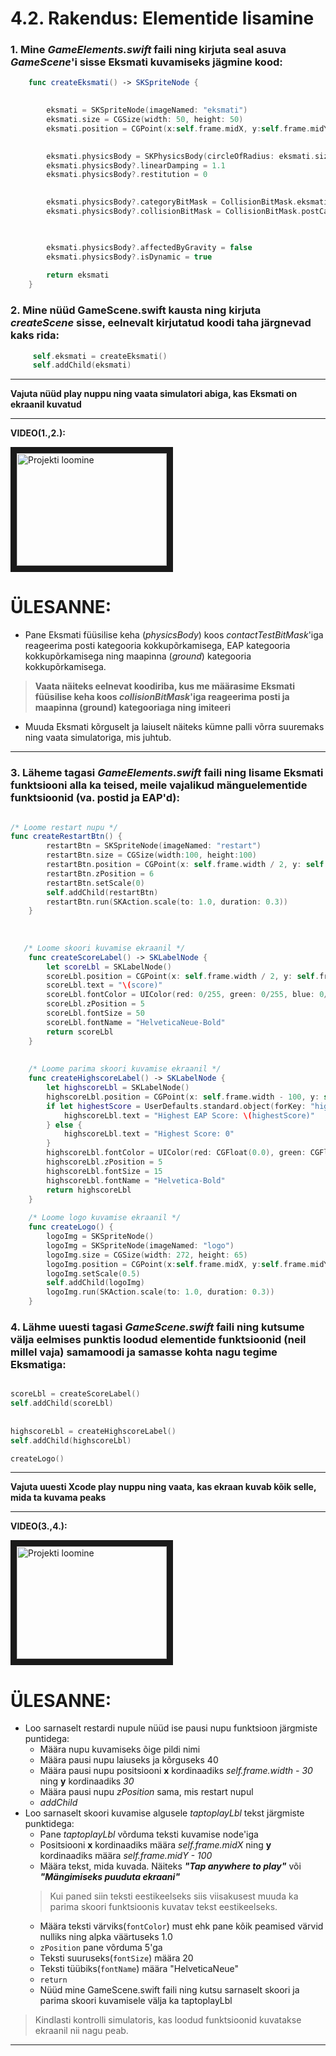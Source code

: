# 4.2. Rakendus: Elementide lisamine

### 1. Mine *GameElements.swift* faili ning kirjuta seal asuva *GameScene*'i sisse Eksmati kuvamiseks jägmine kood:

```swift
    func createEksmati() -> SKSpriteNode {
    

        eksmati = SKSpriteNode(imageNamed: "eksmati")
        eksmati.size = CGSize(width: 50, height: 50)
        eksmati.position = CGPoint(x:self.frame.midX, y:self.frame.midY)
        

        eksmati.physicsBody = SKPhysicsBody(circleOfRadius: eksmati.size.width / 2)
        eksmati.physicsBody?.linearDamping = 1.1
        eksmati.physicsBody?.restitution = 0
        

        eksmati.physicsBody?.categoryBitMask = CollisionBitMask.eksmatiCategory
        eksmati.physicsBody?.collisionBitMask = CollisionBitMask.postCategory | CollisionBitMask.groundCategory

        

        eksmati.physicsBody?.affectedByGravity = false
        eksmati.physicsBody?.isDynamic = true
        
        return eksmati
    }
```

### 2. Mine nüüd GameScene.swift kausta ning kirjuta *createScene* sisse, eelnevalt kirjutatud koodi taha järgnevad kaks rida:

   ```swift
        self.eksmati = createEksmati()
        self.addChild(eksmati)
   ```

___
**Vajuta nüüd play nuppu ning vaata simulatori abiga, kas Eksmati on ekraanil kuvatud**
___

**VIDEO(1.,2.):**

<a href="https://www.youtube.com/watch?v=_ImKsn8M7S8
" target="_blank"><img src="http://img.youtube.com/vi/_ImKsn8M7S8/0.jpg" 
alt="Projekti loomine" width="240" height="180" border="10" /></a>


# ÜLESANNE: 
* Pane Eksmati füüsilise keha (*physicsBody*) koos *contactTestBitMask*'iga reageerima posti kategooria kokkupõrkamisega, EAP kategooria kokkupõrkamisega ning maapinna (*ground*) kategooria kokkupõrkamisega.
>**Vaata näiteks eelnevat koodiriba, kus me määrasime Eksmati füüsilise keha koos *collisionBitMask*'iga reageerima posti ja maapinna (ground) kategooriaga ning imiteeri**
* Muuda Eksmati kõrguselt ja laiuselt näiteks kümne palli võrra suuremaks ning vaata simulatoriga, mis juhtub.
___

### 3. Läheme tagasi *GameElements.swift* faili ning lisame Eksmati funktsiooni alla ka teised, meile vajalikud mänguelementide funktsioonid (va. postid ja EAP'd):


```swift

/* Loome restart nupu */
func createRestartBtn() {
        restartBtn = SKSpriteNode(imageNamed: "restart")
        restartBtn.size = CGSize(width:100, height:100)
        restartBtn.position = CGPoint(x: self.frame.width / 2, y: self.frame.height / 2)
        restartBtn.zPosition = 6
        restartBtn.setScale(0)
        self.addChild(restartBtn)
        restartBtn.run(SKAction.scale(to: 1.0, duration: 0.3))
    }
    
   
   
   /* Loome skoori kuvamise ekraanil */
    func createScoreLabel() -> SKLabelNode {
        let scoreLbl = SKLabelNode()
        scoreLbl.position = CGPoint(x: self.frame.width / 2, y: self.frame.height / 2 + self.frame.height / 3.0)
        scoreLbl.text = "\(score)"
        scoreLbl.fontColor = UIColor(red: 0/255, green: 0/255, blue: 0/255, alpha: 1.0)
        scoreLbl.zPosition = 5
        scoreLbl.fontSize = 50
        scoreLbl.fontName = "HelveticaNeue-Bold"
        return scoreLbl
    }
    
    
    /* Loome parima skoori kuvamise ekraanil */
    func createHighscoreLabel() -> SKLabelNode {
        let highscoreLbl = SKLabelNode()
        highscoreLbl.position = CGPoint(x: self.frame.width - 100, y: self.frame.height - 45)
        if let highestScore = UserDefaults.standard.object(forKey: "highestScore"){
            highscoreLbl.text = "Highest EAP Score: \(highestScore)"
        } else {
            highscoreLbl.text = "Highest Score: 0"
        }
        highscoreLbl.fontColor = UIColor(red: CGFloat(0.0), green: CGFloat(0.0), blue: CGFloat(0.0), alpha: CGFloat(1.0))
        highscoreLbl.zPosition = 5
        highscoreLbl.fontSize = 15
        highscoreLbl.fontName = "Helvetica-Bold"
        return highscoreLbl
    }
    
    /* Loome logo kuvamise ekraanil */
    func createLogo() {
        logoImg = SKSpriteNode()
        logoImg = SKSpriteNode(imageNamed: "logo")
        logoImg.size = CGSize(width: 272, height: 65)
        logoImg.position = CGPoint(x:self.frame.midX, y:self.frame.midY + 100)
        logoImg.setScale(0.5)
        self.addChild(logoImg)
        logoImg.run(SKAction.scale(to: 1.0, duration: 0.3))
    }
```

### 4. Lähme uuesti tagasi *GameScene.swift* faili ning kutsume välja eelmises punktis loodud elementide funktsioonid (neil millel vaja) samamoodi ja samasse kohta nagu tegime Eksmatiga:
 

```swift

scoreLbl = createScoreLabel()
self.addChild(scoreLbl)
 
 
highscoreLbl = createHighscoreLabel()
self.addChild(highscoreLbl)

createLogo()
```
 
 
___
**Vajuta uuesti Xcode play nuppu ning vaata, kas ekraan kuvab kõik selle, mida ta kuvama peaks**
___ 

**VIDEO(3.,4.):**

<a href="https://youtu.be/w73dgJHEjp4
" target="_blank"><img src="http://img.youtube.com/vi/w73dgJHEjp4/0.jpg" 
alt="Projekti loomine" width="240" height="180" border="10" /></a>


# ÜLESANNE:
* Loo sarnaselt restardi nupule nüüd ise pausi nupu funktsioon järgmiste puntidega:
    * Määra nupu kuvamiseks õige pildi nimi
    * Määra pausi nupu laiuseks ja kõrguseks 40
    * Määra pausi nupu positsiooni **x** kordinaadiks *self.frame.width - 30* ning **y** kordinaadiks *30*
    * Määra pausi nupu *zPosition* sama, mis restart nupul
    * *addChild*
* Loo sarnaselt skoori kuvamise algusele *taptoplayLbl* tekst järgmiste punktidega:
	* Pane *taptoplayLbl* võrduma teksti kuvamise node'iga
	* Positsiooni **x** kordinaadiks määra *self.frame.midX* ning **y** kordinaadiks määra *self.frame.midY - 100*
	* Määra tekst, mida kuvada. Näiteks ***"Tap anywhere to play"*** või ***"Mängimiseks puuduta ekraani"***
	>Kui paned siin teksti eestikeelseks siis viisakusest muuda ka parima skoori funktsioonis kuvatav tekst eestikeelseks.
	>
	* Määra teksti värviks(```fontColor```) must ehk pane kõik peamised värvid nulliks ning alpka väärtuseks 1.0
	* ```zPosition``` pane võrduma 5'ga
	* Teksti suuruseks(```fontSize```) määra 20
	* Teksti tüübiks(```fontName```) määra "HelveticaNeue"
	* ```return```
	* Nüüd mine GameScene.swift faili ning kutsu sarnaselt skoori ja parima skoori kuvamisele välja ka taptoplayLbl 

>Kindlasti kontrolli simulatoris, kas loodud funktsioonid kuvatakse ekraanil nii nagu peab.
___


